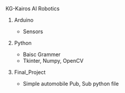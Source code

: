 KG-Kairos AI Robotics

1. Arduino
   - Sensors
     
2. Python
   - Baisc Grammer
   - Tkinter, Numpy, OpenCV

3. Final_Project
   - Simple automobile Pub, Sub python file
